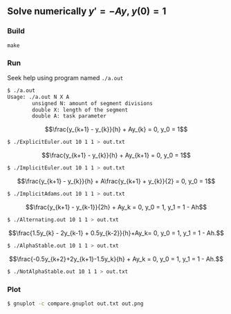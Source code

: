 ## Solve numerically $y'=-Ay$, $y(0)=1$

### Build
```
make
```

### Run

Seek help using program named `./a.out`
```bash
$ ./a.out
Usage: ./a.out N X A
        unsigned N: amount of segment divisions
        double X: length of the segment
        double A: task parameter
```

$$\frac{y_{k+1} - y_{k}}{h} + Ay_{k} = 0, y_0 = 1$$
```bash
$ ./ExplicitEuler.out 10 1 1 > out.txt
```

$$\frac{y_{k+1} - y_{k}}{h} + Ay_{k+1} = 0, y_0 = 1$$
```bash
$ ./ImplicitEuler.out 10 1 1 > out.txt
```

$$\frac{y_{k+1} - y_{k}}{h} + A\frac{y_{k+1} + y_{k}}{2} = 0, y_0 = 1$$
```bash
$ ./ImplicitAdams.out 10 1 1 > out.txt
```

$$\frac{y_{k+1} - y_{k-1}}{2h} + Ay_k = 0, y_0 = 1, y_1 = 1 - Ah$$
```bash
$ ./Alternating.out 10 1 1 > out.txt
```

$$\frac{1.5y_{k} - 2y_{k-1} + 0.5y_{k-2}}{h}+Ay_k= 0, y_0 = 1, y_1 = 1 - Ah.$$
```bash
$ ./AlphaStable.out 10 1 1 > out.txt
```

$$\frac{-0.5y_{k+2}+2y_{k+1}-1.5y_k}{h} + Ay_k = 0, y_0 = 1, y_1 = 1 - Ah.$$
```bash
$ ./NotAlphaStable.out 10 1 1 > out.txt
```

### Plot
```bash
$ gnuplot -c compare.gnuplot out.txt out.png
```
